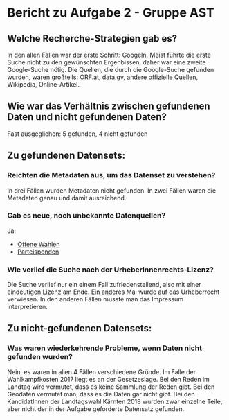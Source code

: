 #  Bericht zu Aufgabe 2 - Gruppe AST

## Welche Recherche-Strategien gab es?
In den allen Fällen war der erste Schritt: Googeln. Meist führte die erste Suche nicht zu den gewünschten Ergenbissen, daher war eine zweite Google-Suche nötig. Die Quellen, die durch die Google-Suche gefunden wurden, waren großteils: ORF.at, data.gv, andere offizielle Quellen, Wikipedia, Online-Artikel.

## Wie war das Verhältnis zwischen gefundenen Daten und nicht gefundenen Daten?
Fast ausgeglichen: 5 gefunden, 4 nicht gefunden

## Zu gefundenen Datensets:
### Reichten die Metadaten aus, um das Datenset zu verstehen?
In drei Fällen wurden Metadaten nicht gefunden. In zwei Fällen waren die Metadaten genau und damit ausreichend.

### Gab es neue, noch unbekannte Datenquellen?
Ja:
* [Offene Wahlen](www.offenewahlen.at)
* [Parteispenden](www.parteispenden.at)

### Wie verlief die Suche nach der UrheberInnenrechts-Lizenz?
Die Suche verlief nur ein einem Fall zufriedenstellend, also mit einer eindeutigen Lizenz am Ende. Ein anderes Mal wurde auf das Urheberrecht verwiesen. In den anderen Fällen musste man das Impressum interpretieren.

## Zu nicht-gefundenen Datensets:
### Was waren wiederkehrende Probleme, wenn Daten nicht gefunden wurden?
Nein, es waren in allen 4 Fällen verschiedene Gründe. Im Falle der Wahlkampfkosten 2017 liegt es an der Gesetzeslage. Bei den Reden im Landtag wird vermutet, dass es keine Sammlung der Reden gibt. Bei den Geodaten vermutet man, dass es die Daten gar nicht gibt. Bei den KandidatInnen der Landtagswahl Kärnten 2018 wurden zwar einzelne Teile, aber nicht der in der Aufgabe geforderte Datensatz gefunden.

